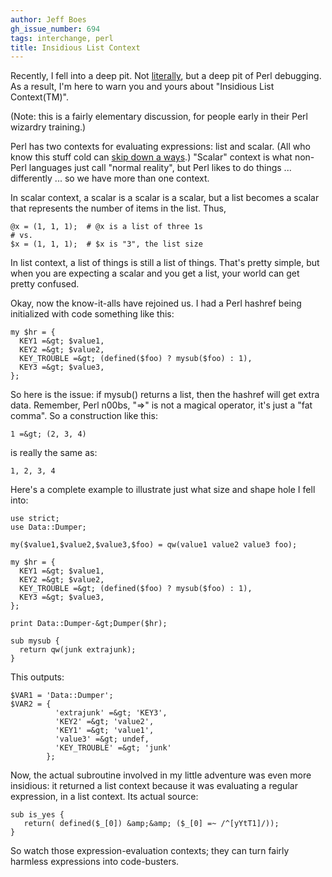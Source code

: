 ```yaml
---
author: Jeff Boes
gh_issue_number: 694
tags: interchange, perl
title: Insidious List Context
---
```




Recently, I fell into a deep pit. Not [literally](http://www.theatlanticwire.com/entertainment/2012/09/actually-literally-what-your-crutch-word-says-about-you/56614/), but a deep pit of Perl debugging. As a result, I'm here to warn you and yours about "Insidious List Context(TM)".

(Note: this is a fairly elementary discussion, for people early in their Perl wizardry training.)

Perl has two contexts for evaluating expressions: list and scalar. (All who know this stuff cold can [skip down a ways](#skip_here).) "Scalar" context is what non-Perl languages just call "normal reality", but Perl likes to do things ... differently ... so we have more than one context.

In scalar context, a scalar is a scalar is a scalar, but a list becomes a scalar that represents the number of items in the list. Thus,

```nohighlight
@x = (1, 1, 1);  # @x is a list of three 1s
# vs.
$x = (1, 1, 1);  # $x is "3", the list size
```

In list context, a list of things is still a list of things. That's pretty simple, but when you are expecting a scalar and you get a list, your world can get pretty confused.

[]()
Okay, now the know-it-alls have rejoined us. I had a Perl hashref being initialized with code something like this:

```nohighlight
my $hr = {
  KEY1 =&gt; $value1,
  KEY2 =&gt; $value2,
  KEY_TROUBLE =&gt; (defined($foo) ? mysub($foo) : 1),
  KEY3 =&gt; $value3,
};
```

So here is the issue: if mysub() returns a list, then the hashref will get extra data. Remember, Perl n00bs, "=>" is not a magical operator, it's just a "fat comma". So a construction like this:

```nohighlight
1 =&gt; (2, 3, 4)
```

is really the same as:
```nohighlight
1, 2, 3, 4
```

Here's a complete example to illustrate just what size and shape hole I fell into:

```nohighlight
use strict;
use Data::Dumper;

my($value1,$value2,$value3,$foo) = qw(value1 value2 value3 foo);

my $hr = {
  KEY1 =&gt; $value1,
  KEY2 =&gt; $value2,
  KEY_TROUBLE =&gt; (defined($foo) ? mysub($foo) : 1),
  KEY3 =&gt; $value3,
};

print Data::Dumper-&gt;Dumper($hr);

sub mysub {
  return qw(junk extrajunk);
}
```

This outputs:

```nohighlight
$VAR1 = 'Data::Dumper';
$VAR2 = {
          'extrajunk' =&gt; 'KEY3',
          'KEY2' =&gt; 'value2',
          'KEY1' =&gt; 'value1',
          'value3' =&gt; undef,
          'KEY_TROUBLE' =&gt; 'junk'
        };
```

Now, the actual subroutine involved in my little adventure was even more insidious: it returned a list context because it was evaluating a regular expression, in a list context. Its actual source:

```nohighlight
sub is_yes {
   return( defined($_[0]) &amp;&amp; ($_[0] =~ /^[yYtT1]/));
}
```

So watch those expression-evaluation contexts; they can turn fairly harmless expressions into code-busters.


